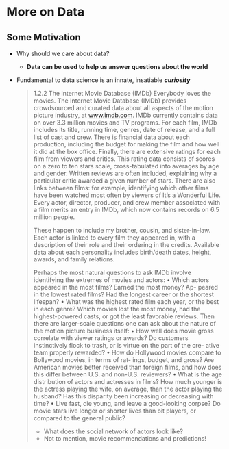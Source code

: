 # More on Data

## Some Motivation

- Why should we care about data?

  - **Data can be used to help us answer questions about the world**

- Fundamental to data science is an innate, insatiable ***curiosity***

  > 1.2.2
  > The Internet Movie Database (IMDb)
  > Everybody loves the movies. The Internet Movie Database (IMDb) provides
  > crowdsourced and curated data about all aspects of the motion picture industry,
  > at www.imdb.com. IMDb currently contains data on over 3.3 million movies and
  > TV programs. For each film, IMDb includes its title, running time, genres, date
  > of release, and a full list of cast and crew. There is financial data about each
  > production, including the budget for making the film and how well it did at the
  > box office.
  > Finally, there are extensive ratings for each film from viewers and critics.
  > This rating data consists of scores on a zero to ten stars scale, cross-tabulated
  > into averages by age and gender. Written reviews are often included, explaining
  > why a particular critic awarded a given number of stars. There are also links
  > between films: for example, identifying which other films have been watched
  > most often by viewers of It’s a Wonderful Life.
  > Every actor, director, producer, and crew member associated with a film
  > merits an entry in IMDb, which now contains records on 6.5 million people.
  >
  > These happen to include my brother, cousin, and sister-in-law. Each actor
  > is linked to every film they appeared in, with a description of their role and
  > their ordering in the credits. Available data about each personality includes
  > birth/death dates, height, awards, and family relations.
  >
  > Perhaps the most natural questions to ask IMDb involve identifying the
  > extremes of movies and actors:
  > • Which actors appeared in the most films? Earned the most money? Ap-
  > peared in the lowest rated films? Had the longest career or the shortest
  > lifespan?
  > • What was the highest rated film each year, or the best in each genre?
  > Which movies lost the most money, had the highest-powered casts, or got
  > the least favorable reviews.
  > Then there are larger-scale questions one can ask about the nature of the
  > motion picture business itself:
  > • How well does movie gross correlate with viewer ratings or awards? Do
  > customers instinctively flock to trash, or is virtue on the part of the cre-
  > ative team properly rewarded?
  > • How do Hollywood movies compare to Bollywood movies, in terms of rat-
  > ings, budget, and gross? Are American movies better received than foreign
  > films, and how does this differ between U.S. and non-U.S. reviewers?
  > • What is the age distribution of actors and actresses in films? How much
  > younger is the actress playing the wife, on average, than the actor playing
  > the husband? Has this disparity been increasing or decreasing with time?
  > • Live fast, die young, and leave a good-looking corpse? Do movie stars live
  > longer or shorter lives than bit players, or compared to the general public?
  >
  > - What does the social network of actors look like?
  > - Not to mention, movie recommendations and predictions!